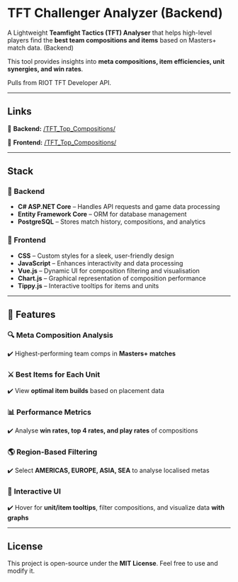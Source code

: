 # TFT Challenger Analyzer (Backend)

A Lightweight **Teamfight Tactics (TFT) Analyser** that helps high-level players find the **best team compositions and items** based on Masters+ match data. (Backend)

This tool provides insights into **meta compositions, item efficiencies, unit synergies, and win rates**.

Pulls from RIOT TFT Developer API.

---

## Links 
🔧 **Backend:** [/TFT_Top_Compositions/](https://github.com/Nick-Chan/TFT_Top_Compositions/)

🎨 **Frontend:** [/TFT_Top_Compositions/](https://github.com/Nick-Chan/TFT_Top_Compositions_Frontend/)

---

## Stack  

### 🔧 Backend  
- **C# ASP.NET Core** – Handles API requests and game data processing  
- **Entity Framework Core** – ORM for database management  
- **PostgreSQL** – Stores match history, compositions, and analytics  

### 🎨 Frontend  
- **CSS** – Custom styles for a sleek, user-friendly design  
- **JavaScript** – Enhances interactivity and data processing  
- **Vue.js** – Dynamic UI for composition filtering and visualisation  
- **Chart.js** – Graphical representation of composition performance  
- **Tippy.js** – Interactive tooltips for items and units  

---

## 🚀 Features  

### 🔍 **Meta Composition Analysis**  
✔️ Highest-performing team comps in **Masters+ matches**  

### ⚔️ **Best Items for Each Unit**  
✔️ View **optimal item builds** based on placement data  

### 📊 **Performance Metrics**  
✔️ Analyse **win rates, top 4 rates, and play rates** of compositions  

### 🌎 **Region-Based Filtering**  
✔️ Select **AMERICAS, EUROPE, ASIA, SEA** to analyse localised metas  

### 🎨 **Interactive UI**  
✔️ Hover for **unit/item tooltips**, filter compositions, and visualize data **with graphs**  

---

## License  
This project is open-source under the **MIT License**. Feel free to use and modify it.  
